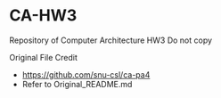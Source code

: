 # CA-HW3

Repository of Computer Architecture HW3
Do not copy

Original File Credit
- https://github.com/snu-csl/ca-pa4
- Refer to Original_README.md
